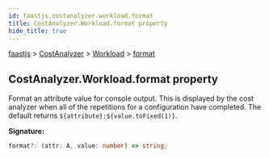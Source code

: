 ```yaml
---
id: faastjs.costanalyzer.workload.format
title: CostAnalyzer.Workload.format property
hide_title: true
---
```

[faastjs](./faastjs.md) &gt; [CostAnalyzer](./faastjs.costanalyzer.md) &gt; [Workload](./faastjs.costanalyzer.workload.md) &gt; [format](./faastjs.costanalyzer.workload.format.md)

## CostAnalyzer.Workload.format property

Format an attribute value for console output. This is displayed by the cost analyzer when all of the repetitions for a configuration have completed. The default returns `${attribute}:${value.toFixed(1)}`<!-- -->.

<b>Signature:</b>

```typescript
format?: (attr: A, value: number) => string;
```